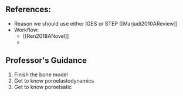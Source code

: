 ## References:
- Reason we should use either IGES or STEP [[Marjudi2010AReview]]
- Workflow:
	- [[Ren2018ANovel]]
	- 

## Professor's Guidance
1. Finish the bone model
2. Get to know poroelastodynamics
3. Get to know poroelsatic



